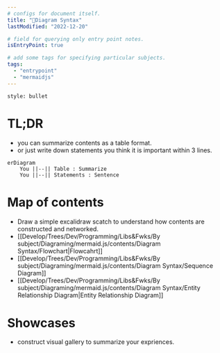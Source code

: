 ```yaml
---
# configs for document itself.
title: "🎉Diagram Syntax"
lastModified: "2022-12-20"

# field for querying only entry point notes.
isEntryPoint: true

# add some tags for specifying particular subjects.
tags:
  - "entrypoint"
  - "mermaidjs"
---
```

```toc
style: bullet
```

# TL;DR
- you can summarize contents as a table format.
- or just write down statements you think it is important within 3 lines.
```mermaid
erDiagram
	You ||--|| Table : Summarize
	You ||--|| Statements : Sentence
```


# Map of contents
- Draw a simple excalidraw scatch to understand how contents are constructed and networked.
- [[Develop/Trees/Dev/Programming/Libs&Fwks/By subject/Diagraming/mermaid.js/contents/Diagram Syntax/Flowchart|Flowcahrt]]
- [[Develop/Trees/Dev/Programming/Libs&Fwks/By subject/Diagraming/mermaid.js/contents/Diagram Syntax/Sequence Diagram]]
- [[Develop/Trees/Dev/Programming/Libs&Fwks/By subject/Diagraming/mermaid.js/contents/Diagram Syntax/Entity Relationship Diagram|Entity Relationship Diagram]]

# Showcases
- construct visual gallery to summarize your expriences.
